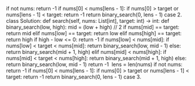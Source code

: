 if not nums:
return -1
if nums[0] < nums[lens - 1]:
if nums[0] > target or nums[lens - 1] < target:
return -1
return binary_search(0, lens - 1)
case 2.
class Solution:
def search(self, nums: List[int], target: int) -> int:
def binary_search(low, high):
mid = (low + high) // 2
if nums[mid] == target:
return mid
elif nums[low] == target:
return low
elif nums[high] == target:
return high
if high - low <= 0:
return -1
if nums[low] < nums[mid]:
if nums[low] < target < nums[mid]:
return binary_search(low, mid - 1)
else:
return binary_search(mid + 1, high)
elif nums[mid] < nums[high]:
if nums[mid] < target < nums[high]:
return binary_search(mid + 1, high)
else:
return binary_search(low, mid - 1)
return -1
​
lens = len(nums)
if not nums:
return -1
if nums[0] < nums[lens - 1]:
if nums[0] > target or nums[lens - 1] < target:
return -1
return binary_search(0, lens - 1)
case 3.